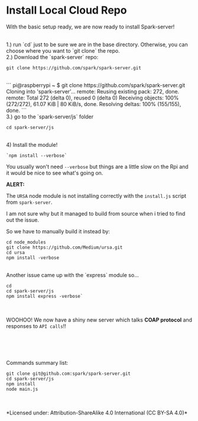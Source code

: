 # Install Local Cloud Repo

With the basic setup ready, we are now ready to install Spark-server!

<br>
1.) run `cd` just to be sure we are in the base directory. Otherwise, you can choose where you want to `git clone` the repo.

<br>
2.) Download the `spark-server` repo:

`git clone https://github.com/spark/spark-server.git`


<br>
```
pi@raspberrypi ~ $ git clone https://github.com/spark/spark-server.git
Cloning into 'spark-server'...
remote: Reusing existing pack: 272, done.
remote: Total 272 (delta 0), reused 0 (delta 0)
Receiving objects: 100% (272/272), 61.07 KiB | 80 KiB/s, done.
Resolving deltas: 100% (155/155), done.
```
<br>
3.) go to the `spark-server/js` folder

`cd spark-server/js`

<br>
4) Install the module!

    `npm install --verbose`

You usually won't need `--verbose` but things are a little slow on the Rpi and it would be nice to see what's going on.


**ALERT:**

The `URSA` node module is not installing correctly with the `install.js` script from `spark-server`.

I am not sure why but it managed to build from source when i tried to find out the issue.

So we have to manually build it instead by:

```
cd node_modules
git clone https://github.com/Medium/ursa.git
cd ursa
npm install -verbose
```
<br>
Another issue came up with the `express` module so...

```
cd
cd spark-server/js
npm install express -verbose`
```


<br><br>
WOOHOO! We now have a shiny new server which talks **COAP protocol** and responses to `API calls`!!


<br><br><br><br>
Commands summary list:

```
git clone git@github.com:spark/spark-server.git
cd spark-server/js
npm install
node main.js
```

<br>
<br>
*Licensed under: Attribution-ShareAlike 4.0 International (CC BY-SA 4.0)*
